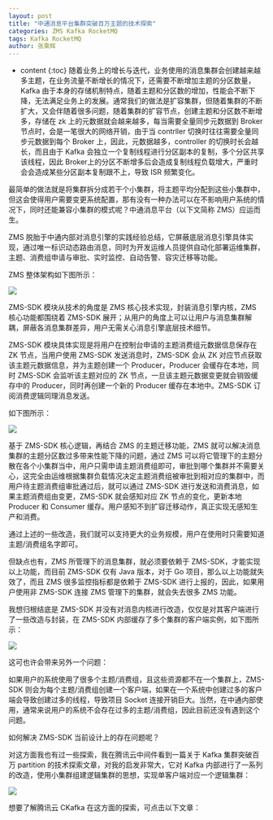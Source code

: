 ```yaml
---
layout: post
title: "中通消息平台集群突破百万主题的技术探索"
categories: ZMS Kafka RocketMQ
tags: Kafka RocketMQ
author: 张乘辉
---
```


* content
{:toc}
随着业务上的增长与迭代，业务使用的消息集群会创建越来越多主题，在业务流量不断增长的情况下，还需要不断增加主题的分区数量，Kafka 由于本身的存储机制特点，随着主题和分区数的增加，性能会不断下降，无法满足业务上的发展。通常我们的做法是扩容集群，但随着集群的不断扩大，又会伴随着很多问题，随着集群的扩容节点，创建主题和分区数不断增多，存储在 zk 上的元数据就会越来越多，每当需要全量同步元数据到 Broker 节点时，会是一笔很大的网络开销，由于当 contrller 切换时往往需要全量同步元数据到每个 Broker 上，因此，元数据越多，controller 的切换时长会越长，而且由于 Kafka 会独立一个复制线程进行分区副本的复制，多个分区共享该线程，因此 Broker上的分区不断增多后会造成复制线程负载增大，严重时会会造成某些分区副本复制跟不上，导致 ISR 频繁变化。













最简单的做法就是将集群拆分成若干个小集群，将主题平均分配到这些小集群中，但这会使得用户需要变更系统配置，那有没有一种办法可以在不影响用户系统的情况下，同时还能兼容小集群的模式呢？中通消息平台（以下文简称 ZMS）应运而生。

ZMS 脱胎于中通内部对消息引擎的实践经验总结，它屏蔽底层消息引擎具体实现，通过唯一标识动态路由消息，同时为开发运维人员提供自动化部署运维集群，主题、消费组申请与审批、实时监控、自动告警、容灾迁移等功能。

ZMS 整体架构如下图所示：

![](https://raw.githubusercontent.com/objcoding/md-picture/master/img/20210303140927.png)

ZMS-SDK 模块从技术的角度是 ZMS 核心技术实现，封装消息引擎内核，ZMS 核心功能都围绕着 ZMS-SDK 展开；从用户的角度上可以让用户与消息集群解耦，屏蔽各消息集群差异，用户无需关心消息引擎底层技术细节。

ZMS-SDK 模块具体实现是将用户在控制台申请的主题消费组元数据信息保存在 ZK 节点，当用户使用 ZMS-SDK 发送消息时，ZMS-SDK 会从 ZK 对应节点获取该主题元数据信息，并为主题创建一个 Producer，Producer 会缓存在本地，同时 ZMS-SDK 会监听该主题对应的 ZK 节点，一旦该主题元数据变更就会销毁缓存中的 Producer，同时再创建一个新的 Producer 缓存在本地中。ZMS-SDK 订阅消费逻辑同理消息发送。

如下图所示：

![](https://raw.githubusercontent.com/objcoding/md-picture/master/img/20210116224447.png)

基于 ZMS-SDK 核心逻辑，再结合 ZMS 的主题迁移功能，ZMS 就可以解决消息集群的主题分区数过多带来性能下降的问题，通过 ZMS 可以将它管理下的主题分散在各个小集群当中，用户只需申请主题消费组即可，审批到哪个集群并不需要关心，这完全由运维根据集群负载情况决定主题消费组被审批到相对应的集群中，而用户待主题消费组审批通过后，就可以通过 ZMS-SDK 进行发送和消费消息，如果主题消费组由变更，ZMS-SDK 就会感知对应 ZK 节点的变化，更新本地 Producer 和 Consumer 缓存。用户感知不到扩容迁移动作，真正实现无感知生产和消费。

通过上述的一些改造，我们就可以支持更大的业务规模，用户在使用时只需要知道主题/消费组名字即可。

但缺点也有，ZMS 所管理下的消息集群，就必须要依赖于 ZMS-SDK，才能实现以上功能，而目前 ZMS-SDK 仅有 Java 版本，对于 Go 项目，那么以上功能就失效了，而且 ZMS 很多监控指标都是依赖于 ZMS-SDK 进行上报的，因此，如果用户使用非 ZMS-SDK 连接 ZMS 管理下的集群，就会失去很多 ZMS 功能。

我想归根结底是 ZMS-SDK 并没有对消息内核进行改造，仅仅是对其客户端进行了一些改造与封装，在 ZMS-SDK 内部缓存了多个集群的客户端实例，如下图所示：

![](https://raw.githubusercontent.com/objcoding/md-picture/master/img/20210303144446.png)

这可也许会带来另外一个问题：

如果用户的系统使用了很多个主题/消费组，且这些资源都不在一个集群上，ZMS-SDK 则会为每个主题/消费组创建一个客户端，如果在一个系统中创建过多的客户端会导致创建过多的线程，导致项目 Socket 连接开销巨大。当然，在中通内部使用，通常来说用户的系统不会存在过多的主题/消费组，因此目前还没有遇到这个问题。

如何解决 ZMS-SDK 当前设计上的存在问题呢？

对这方面我也有过一些探索，我在腾讯云中间件看到一篇关于 Kafka 集群突破百万 partition 的技术探索文章，对我的启发非常大，它对 Kafka 内部进行了一系列的改造，使用小集群组建逻辑集群的思想，实现单客户端对应一个逻辑集群：

![](https://raw.githubusercontent.com/objcoding/md-picture/master/img/20210116234036.png)

想要了解腾讯云 CKafka 在这方面的探索，可点击以下文章：





